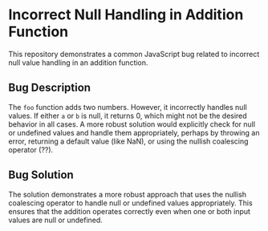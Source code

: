 # Incorrect Null Handling in Addition Function

This repository demonstrates a common JavaScript bug related to incorrect null value handling in an addition function.

## Bug Description

The `foo` function adds two numbers. However, it incorrectly handles null values. If either `a` or `b` is null, it returns 0, which might not be the desired behavior in all cases.  A more robust solution would explicitly check for null or undefined values and handle them appropriately, perhaps by throwing an error, returning a default value (like NaN), or using the nullish coalescing operator (??).

## Bug Solution

The solution demonstrates a more robust approach that uses the nullish coalescing operator to handle null or undefined values appropriately.  This ensures that the addition operates correctly even when one or both input values are null or undefined.
